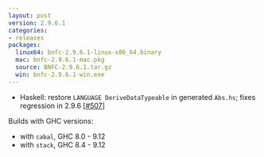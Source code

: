 ```yaml
---
layout: post
version: 2.9.6.1
categories:
- releases
packages:
  linux64: bnfc-2.9.6.1-linux-x86_64.binary
  mac: bnfc-2.9.6.1-mac.pkg
  source: BNFC-2.9.6.1.tar.gz
  win: bnfc-2.9.6.1-win.exe
---
```


* Haskell: restore `LANGUAGE DeriveDataTypeable` in generated `Abs.hs`;
  fixes regression in 2.9.6 [[#507](https://github.com/BNFC/bnfc/issues/507)]

Builds with GHC versions:
* with `cabal`, GHC 8.0 - 9.12
* with `stack`, GHC 8.4 - 9.12
